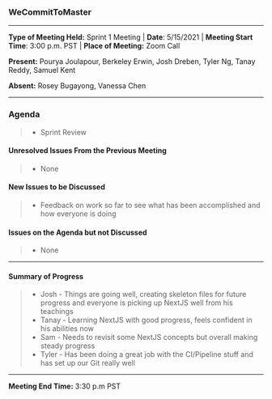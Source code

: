 ### WeCommitToMaster

* * *

**Type of Meeting Held:** Sprint 1 Meeting | **Date**: 5/15/2021 | **Meeting Start Time**: 3:00 p.m. PST | **Place of Meeting:** Zoom Call  </br>

**Present:** Pourya Joulapour, Berkeley Erwin, Josh Dreben, Tyler Ng, Tanay Reddy, Samuel Kent </br>

**Absent:** Rosey Bugayong, Vanessa Chen

* * *

### Agenda

> * Sprint Review

#### Unresolved Issues From the Previous Meeting

> * None

#### New Issues to be Discussed

> * Feedback on work so far to see what has been accomplished and how everyone is doing

#### Issues on the Agenda but not Discussed

> * None

* * *

#### Summary of Progress

> * Josh - Things are going well, creating skeleton files for future progress and everyone is picking up NextJS well from his teachings
> * Tanay - Learning NextJS with good progress, feels confident in his abilities now
> * Sam - Needs to revisit some NextJS concepts but overall making steady progress
> * Tyler - Has been doing a great job with the CI/Pipeline stuff and has set up our Git really well

* * *
**Meeting End Time:** 3:30 p.m PST